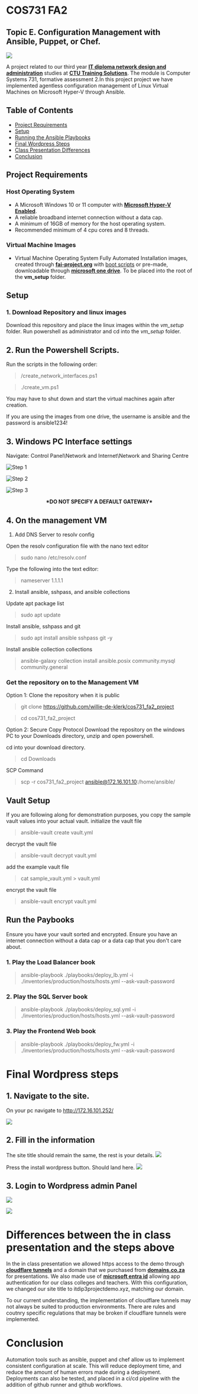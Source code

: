 # COS731 FA2
## Topic E. Configuration Management with Ansible, Puppet, or Chef. 

![](./pictures/lab_diagram.drawio.png)

A project related to our third year **[IT diploma network design and administration](https://allqs.saqa.org.za/showQualification.php?id=91927)** studies at **[CTU Training Solutions](https://ctutraining.ac.za/)**. The module is Computer Systems 731, formative assessment 2.In this project project we have implemented agentless configuration management of Linux Virtual Machines on Microsoft Hyper-V through Ansible. 


## Table of Contents

<ul>
 <li><a href="#project-requirements">Project Requirements</a></li>
 <li><a href="#setup">Setup</a></li>
 <li><a href="#run-the-paybooks">Running the Ansible Playbooks</a></li>
 <li><a href="#final-wordpress-steps">Final Wordpress Steps</a></li>
 <li><a href="#differences-between-the-in-class-presentation-and-the-steps-above">Class Presentation Differences</a></li>
 <li><a href="#conclusion">Conclusion</a></li>
</ul>

## Project Requirements
### Host Operating System
- A Microsoft Windows 10 or 11 computer with **[Microsoft Hyper-V Enabled](https://learn.microsoft.com/en-us/windows-server/virtualization/hyper-v/get-started/install-hyper-v?pivots=windows)**. 
- A reliable broadband internet connection without a data cap.
- A minimum of 16GB of memory for the host operating system.
- Recommended minimum of 4 cpu cores and 8 threads. 

### Virtual Machine Images
- Virtual Machine Operating System Fully Automated Installation images, created through **[fai-project.org](https://fai-project.org/FAIme/)** with <a href="/fai_debian_x11_image_additions/">boot scripts</a> or pre-made, downloadable through **[microsoft one drive](https://ctucareerco-my.sharepoint.com/:f:/g/personal/20230254_ctucareer_co_za/EuH9fsd9lTVAnsdlGAD8oX0BhkIOBjqHfTqUnmr0nSTSeA?e=hkIUjv)**. To be placed into the root of the **vm_setup** folder.

## Setup 
### 1. Download Repository and linux images
Download this repository and place the linux images within the *vm_setup* folder. Run powershell as administrator and cd into the *vm_setup* folder. 

## 2. Run the Powershell Scripts. 
Run the scripts in the following order:

> /create_network_interfaces.ps1

> ./create_vm.ps1

You may have to shut down and start the virtual machines again after creation. 

If you are using the images from one drive, the username is ansible and the password is ansible1234!

## 3. Windows PC Interface settings

Navigate: Control Panel\Network and Internet\Network and Sharing Centre

![Step 1](./pictures/project_wan_sw_1.png)

![Step 2](./pictures/project_wan_sw_2.png)

![Step 3](./pictures/project_wan_sw_3.png)

<center><b>*DO NOT SPECIFY A DEFAULT GATEWAY*</b></center>

## 4. On the management VM
1. Add DNS Server to resolv config

Open the resolv configuration file with the nano text editor
> sudo nano /etc/resolv.conf

Type the following into the text editor: 
> nameserver 1.1.1.1

2. Install ansible, sshpass, and ansible collections

Update apt package list
> sudo apt update

Install ansible, sshpass and git
> sudo apt install ansible sshpass git -y

Install ansible collection collections
> ansible-galaxy collection install ansible.posix community.mysql community.general

### Get the repository on to the Management VM

Option 1: Clone the repository when it is public
> git clone https://github.com/willie-de-klerk/cos731_fa2_project

> cd cos731_fa2_project

Option 2: Secure Copy Protocol
Download the repository on the windows PC to your Downloads directory, unzip and open powershell.

cd into your download directory. 
> cd Downloads

SCP Command
> scp -r cos731_fa2_project ansible@172.16.101.10:/home/ansible/

## Vault Setup
If you are following along for demonstration purposes, you copy the sample vault values into your actual vault. 
initialize the vault file

> ansible-vault create vault.yml

decrypt the vault file

> ansible-vault decrypt vault.yml

add the example vault file

> cat sample_vault.yml > vault.yml

encrypt the vault file

> ansible-vault encrypt vault.yml

## Run the Paybooks
Ensure you have your vault sorted and encrypted. Ensure you have an internet connection without a data cap or a data cap that you don't care about. 

### 1. Play the Load Balancer book
> ansible-playbook ./playbooks/deploy_lb.yml -i ./inventories/production/hosts/hosts.yml --ask-vault-password

### 2. Play the SQL Server book
> ansible-playbook ./playbooks/deploy_sql.yml -i ./inventories/production/hosts/hosts.yml --ask-vault-password

### 3. Play the Frontend Web book
> ansible-playbook ./playbooks/deploy_fw.yml -i ./inventories/production/hosts/hosts.yml --ask-vault-password


# Final Wordpress steps

## 1. Navigate to the site. 
On your pc navigate to http://172.16.101.252/

![](./pictures/wp_install_welcome_1.png)

## 2. Fill in the information
The site title should remain the same, the rest is your details. 
![](./pictures/wp_install_welcome_2.png)

Press the install wordpress button. Should land here. 
![](./pictures/wp_install_success.png)

## 3. Login to Wordpress admin Panel

![](./pictures/wp_login.png)

![](./pictures/wp_admin_panel.png)


# Differences between the in class presentation and the steps above

In the in class presentation we allowed https access to the demo through **[cloudflare tunnels](https://developers.cloudflare.com/cloudflare-one/connections/connect-networks/)** and a domain that we purchased from **[domains.co.za](https://www.domains.co.za)** for presentations. We also made use of **[microsoft entra id](https://www.microsoft.com/en-us/security/business/identity-access/microsoft-entra-id)** allowing app authentication for our class colleges and teachers. With this configuration, we changed our site title to itdip3projectdemo.xyz, matching our domain.  

To our current understanding, the implementation of cloudflare tunnels may not always be suited to production environments. There are rules and coutnry specific regulations that may be broken if cloudflare tunnels were implemented. 

# Conclusion
Automation tools such as ansible, puppet and chef allow us to implement consistent configuration at scale. This will reduce deployment time, and reduce the amount of human errors made during a deployment. Deployments can also be tested, and placed in a ci/cd pipeline with the addition of github runner and github workflows.  




